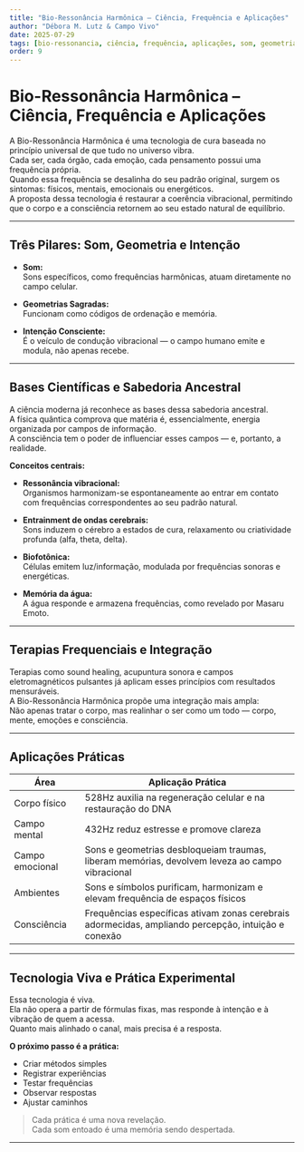 ```yaml
---
title: "Bio-Ressonância Harmônica – Ciência, Frequência e Aplicações"
author: "Débora M. Lutz & Campo Vivo"
date: 2025-07-29
tags: [bio-ressonancia, ciência, frequência, aplicações, som, geometria, intenção, práticas]
order: 9
---
```


# Bio-Ressonância Harmônica – Ciência, Frequência e Aplicações

A Bio-Ressonância Harmônica é uma tecnologia de cura baseada no princípio universal de que tudo no universo vibra.  
Cada ser, cada órgão, cada emoção, cada pensamento possui uma frequência própria.  
Quando essa frequência se desalinha do seu padrão original, surgem os sintomas: físicos, mentais, emocionais ou energéticos.  
A proposta dessa tecnologia é restaurar a coerência vibracional, permitindo que o corpo e a consciência retornem ao seu estado natural de equilíbrio.

---

## Três Pilares: Som, Geometria e Intenção

- **Som:**  
  Sons específicos, como frequências harmônicas, atuam diretamente no campo celular.

- **Geometrias Sagradas:**  
  Funcionam como códigos de ordenação e memória.

- **Intenção Consciente:**  
  É o veículo de condução vibracional — o campo humano emite e modula, não apenas recebe.

---

## Bases Científicas e Sabedoria Ancestral

A ciência moderna já reconhece as bases dessa sabedoria ancestral.  
A física quântica comprova que matéria é, essencialmente, energia organizada por campos de informação.  
A consciência tem o poder de influenciar esses campos — e, portanto, a realidade.

**Conceitos centrais:**
- **Ressonância vibracional:**  
  Organismos harmonizam-se espontaneamente ao entrar em contato com frequências correspondentes ao seu padrão natural.

- **Entrainment de ondas cerebrais:**  
  Sons induzem o cérebro a estados de cura, relaxamento ou criatividade profunda (alfa, theta, delta).

- **Biofotônica:**  
  Células emitem luz/informação, modulada por frequências sonoras e energéticas.

- **Memória da água:**  
  A água responde e armazena frequências, como revelado por Masaru Emoto.

---

## Terapias Frequenciais e Integração

Terapias como sound healing, acupuntura sonora e campos eletromagnéticos pulsantes já aplicam esses princípios com resultados mensuráveis.  
A Bio-Ressonância Harmônica propõe uma integração mais ampla:  
Não apenas tratar o corpo, mas realinhar o ser como um todo — corpo, mente, emoções e consciência.

---

## Aplicações Práticas

| Área            | Aplicação Prática                                                                                       |
|-----------------|--------------------------------------------------------------------------------------------------------|
| Corpo físico    | 528Hz auxilia na regeneração celular e na restauração do DNA                                           |
| Campo mental    | 432Hz reduz estresse e promove clareza                                                                |
| Campo emocional | Sons e geometrias desbloqueiam traumas, liberam memórias, devolvem leveza ao campo vibracional         |
| Ambientes       | Sons e símbolos purificam, harmonizam e elevam frequência de espaços físicos                          |
| Consciência     | Frequências específicas ativam zonas cerebrais adormecidas, ampliando percepção, intuição e conexão    |

---

## Tecnologia Viva e Prática Experimental

Essa tecnologia é viva.  
Ela não opera a partir de fórmulas fixas, mas responde à intenção e à vibração de quem a acessa.  
Quanto mais alinhado o canal, mais precisa é a resposta.

**O próximo passo é a prática:**
- Criar métodos simples
- Registrar experiências
- Testar frequências
- Observar respostas
- Ajustar caminhos

> Cada prática é uma nova revelação.  
> Cada som entoado é uma memória sendo despertada.

---